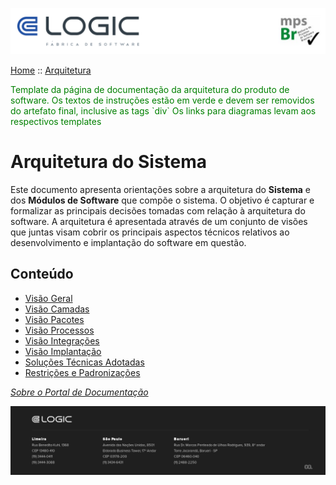 ![Cabecalho](../Index-Anexos/Cabecalho.png)

[Home](../Index.md) :: [Arquitetura](Arquitetura-Index.md)

<div style="color:green">
  Template da página de documentação da arquitetura do produto de software. Os textos de instruções estão em verde e devem ser removidos do artefato final, inclusive as tags `div`
  Os links para diagramas levam aos respectivos templates
</div>

# Arquitetura do Sistema

Este documento apresenta orientações sobre a arquitetura do **Sistema** e dos **Módulos de Software** que compõe o sistema. O objetivo é capturar e formalizar as principais decisões tomadas com relação à arquitetura do software.
A arquitetura é apresentada através de um conjunto de visões que juntas visam cobrir os principais aspectos técnicos relativos ao desenvolvimento e implantação do software em questão.

## Conteúdo

- [Visão Geral](Arquitetura-Conteudo/Arquitetura-Geral.md)
- [Visão Camadas](Arquitetura-Conteudo/Camadas.md)
- [Visão Pacotes](Arquitetura-Conteudo/Pacotes.md)
- [Visão Processos](Arquitetura-Conteudo/Processos.md)
- [Visão Integrações](Arquitetura-Conteudo/Integracao.md)
- [Visão Implantação](Arquitetura-Conteudo/Implantacao.md)
- [Soluções Técnicas Adotadas](Arquitetura-Conteudo/Solucoes-Tecnicas.md)
- [Restrições e Padronizações](Arquitetura-Conteudo/Restricoes-Padroes.md)

_[Sobre o Portal de Documentação](../About/About.md)_


![Rodape](../Index-Anexos/Rodape.png)
